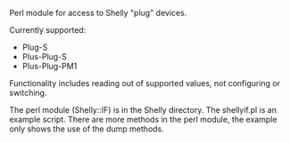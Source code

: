 Perl module for access to Shelly "plug" devices.

Currently supported:
- Plug-S
- Plus-Plug-S
- Plus-Plug-PM1

Functionality includes reading out of supported values, not configuring or switching.

The perl module (Shelly::IF) is in the Shelly directory. The shellyif.pl is an example script.
There are more methods in the perl module, the example only shows the use of the dump methods.
